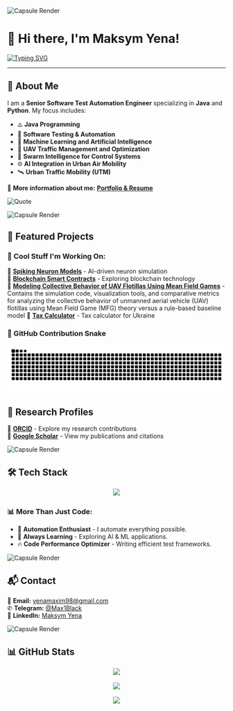 ![Capsule Render](https://capsule-render.vercel.app/api?type=waving&color=gradient&height=150&section=header&text=Welcome%20to%20My%20GitHub!&fontSize=30&fontColor=ffffff)

# 👋 Hi there, I'm Maksym Yena!

[![Typing SVG](https://readme-typing-svg.demolab.com?font=Fira+Code&weight=600&size=22&duration=3000&pause=1000&color=F7931A&width=900&lines=Senior+Software+Test+Automation+Engineer;Java+%7C+Python+%7C+Machine+Learning+%7C+AI;UAV+Traffic+Management+%7C+Swarm+Intelligence)](https://maksymyena.github.io/)

---

## 🚀 About Me  
I am a **Senior Software Test Automation Engineer** specializing in **Java** and **Python**. My focus includes:

- ♨️ **Java Programming**
- 🐞 **Software Testing & Automation**
- 👾 **Machine Learning and Artificial Intelligence**
- 🚁 **UAV Traffic Management and Optimization**
- 🤖 **Swarm Intelligence for Control Systems**
- 🌐 **AI Integration in Urban Air Mobility**
- 🛰 **Urban Traffic Mobility (UTM)**

🔗 **More information about me:** [**Portfolio & Resume**](https://maksymyena.github.io/)  

![Quote](https://readme-typing-svg.herokuapp.com?font=Fira+Code&color=F7931A&size=20&center=true&vCenter=true&multiline=true&width=800&height=80&lines=Life+is+short,+automate+everything.;Make+your+code+work+for+you.)

![Capsule Render](https://capsule-render.vercel.app/api?type=rect&color=gradient&height=5)

## 🌟 Featured Projects  
### 🚀 Cool Stuff I'm Working On:

🔹 **[Spiking Neuron Models](https://github.com/maksymYena/Spiking_neuron_models)** - AI-driven neuron simulation  
🔹 **[Blockchain Smart Contracts](https://github.com/maksymYena/blockchain-smart_contract_pet_shop)** - Exploring blockchain technology  
🔹 **[Modeling Collective Behavior of UAV Flotillas Using Mean Field Games](https://github.com/maksymYena/mfg-uav-flotilla-simulation-article_8)** -Contains the simulation code, visualization tools, and comparative metrics for analyzing the collective behavior of unmanned aerial vehicle (UAV) flotillas using Mean Field Game (MFG) theory versus a rule-based baseline model
🔹 **[Tax Calculator]([https://github.com/maksymYena/leet_code](https://github.com/maksymYena/tax_calculcator))** - Tax calculator for Ukraine 

### 🐍 GitHub Contribution Snake
![Snake animation](https://raw.githubusercontent.com/maksymYena/maksymYena/main/dist/github-contribution-grid-snake.svg)

## 📜 Research Profiles

🔗 **[ORCID](https://orcid.org/my-orcid?orcid=0009-0006-0664-3244)** - Explore my research contributions  
🔗 **[Google Scholar](https://scholar.google.com.ua/citations?hl=ru&user=JVUkXN4AAAAJ)** - View my publications and citations  

![Capsule Render](https://capsule-render.vercel.app/api?type=rect&color=gradient&height=5)

## 🛠️ Tech Stack

<p align="center">
  <img src="https://skillicons.dev/icons?i=java,python,github,git,gradle,maven,docker,selenium,kubernetes,postman,flask,spring" />
</p>

### 📊 More Than Just Code:
- 🚀 **Automation Enthusiast** - I automate everything possible.
- 🎯 **Always Learning** - Exploring AI & ML applications.
- 🔥 **Code Performance Optimizer** - Writing efficient test frameworks.

![Capsule Render](https://capsule-render.vercel.app/api?type=rect&color=gradient&height=5)

## 📬 Contact

📩 **Email:** [yenamaxim98@gmail.com](mailto:yenamaxim98@gmail.com)  
✆ **Telegram:** [@Max1Black](https://t.me/Max1Black)  
📎 **LinkedIn:** [Maksym Yena](https://www.linkedin.com/in/maksym-yena/)  

![Capsule Render](https://capsule-render.vercel.app/api?type=rect&color=gradient&height=5)

## 📊 GitHub Stats

<p align="center">
  <img src="https://github-readme-stats.vercel.app/api?username=maksymYena&show_icons=true&theme=radical" />
</p>

<p align="center">
  <img src="https://github-readme-streak-stats.herokuapp.com?user=maksymYena&theme=radical&date_format=M%20j%5B%2C%20Y%5D" />
</p>

<p align="center">
  <img src="https://github-readme-stats.vercel.app/api/top-langs/?username=maksymYena&layout=compact&theme=radical" />
</p>
